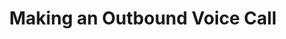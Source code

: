 ---
class: 'vonage-apis'
title: 'Making an Outbound Voice Call'
youtube: 'h7c0dHcmG40'
order: 11
length: 318
---